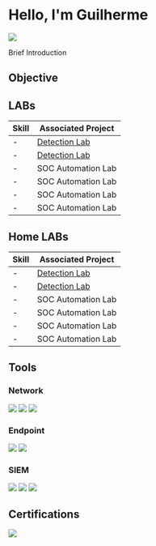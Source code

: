 # Hello, I'm Guilherme
<a href="https://linkedin.com/in/guilherme-malanho/"><img src="https://img.shields.io/badge/-LinkedIn-0072b1?&style=for-the-badge&logo=linkedin&logoColor=white" /></a>

Brief Introduction



## Objective


## LABs

| Skill                                         | Associated Project         |
|-----------------------------------------------|----------------------------|
| -          | <a href="https://google.com">Detection Lab</a>|
| - | <a href="https://google.com">Detection Lab</a>|
| -         | SOC Automation Lab|
| -      | SOC Automation Lab|
| -                 | SOC Automation Lab|
| - | SOC Automation Lab|

## Home LABs

| Skill                                         | Associated Project         |
|-----------------------------------------------|----------------------------|
| -          | <a href="https://google.com">Detection Lab</a>|
| - | <a href="https://google.com">Detection Lab</a>|
| -         | SOC Automation Lab|
| -      | SOC Automation Lab|
| -                 | SOC Automation Lab|
| - | SOC Automation Lab|

## Tools


### Network
<div>
    <img src="https://img.shields.io/badge/-Wireshark-1679A7?&style=for-the-badge&logo=Wireshark&logoColor=white" />
    <img src="https://img.shields.io/badge/-Suricata-EF3B2D?&style=for-the-badge&logo=Suricata&logoColor=white" />
    <img src="https://img.shields.io/badge/-Zeek-777BB4?&style=for-the-badge&logo=Zeek&logoColor=white" />
</div>

### Endpoint
<div>
    <img src="https://img.shields.io/badge/-Microsoft_Defender_for_Endpoint-00A4EF?&style=for-the-badge&logo=Microsoft&logoColor=white" />
    <img src="https://img.shields.io/badge/-Velociraptor-4B275F?&style=for-the-badge&logo=Velociraptor&logoColor=white" />
</div>

### SIEM
<div>
    <img src="https://img.shields.io/badge/-Microsoft_Sentinel-0078D4?&style=for-the-badge&logo=Microsoft&logoColor=white" />
    <img src="https://img.shields.io/badge/-Splunk-000000?&style=for-the-badge&logo=Splunk&logoColor=white" />
    <img src="https://img.shields.io/badge/-Elastic-005571?&style=for-the-badge&logo=Elastic&logoColor=white" />
</div>

## Certifications

<div>
<img src="https://img.shields.io/badge/-CC%20(ISC)²-0033A0?style=for-the-badge&logo=ISC2&logoColor=white" />
</div>



